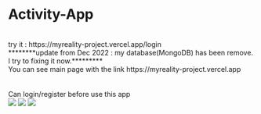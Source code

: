 # Activity-App
<br>
try it : https://myreality-project.vercel.app/login
<br>
********update from Dec 2022 : my database(MongoDB) has been remove. I try to fixing it now.*********
<br>
You can see main page with the link https://myreality-project.vercel.app
<br>
<br>
<br>
Can login/register before use this app
<br>
<img src="https://sv1.img.in.th/WRSrX.jpeg">
<img src="https://sv1.img.in.th/WRwzS.jpeg">
<img src="https://sv1.img.in.th/WRnWO.jpeg">
